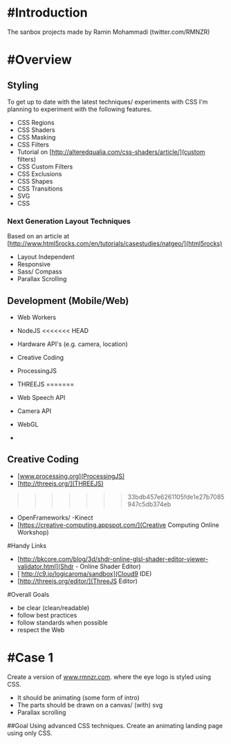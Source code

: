 #Introduction
=======
The sanbox projects made by Ramin Mohammadi (twitter.com/RMNZR)

#Overview
=======

 ## Styling
 To get up to date with the latest techniques/ experiments with CSS I'm planning to experiment with the following features.

 * CSS Regions
 * CSS Shaders
 * CSS Masking
 * CSS Filters
  * Tutorial on [http://alteredqualia.com/css-shaders/article/](custom filters)
 * CSS Custom Filters
 * CSS Exclusions
 * CSS Shapes
 * CSS Transitions
 * SVG
 * CSS

### Next Generation Layout Techniques
Based on an article at [http://www.html5rocks.com/en/tutorials/casestudies/natgeo/](html5rocks)
  - Layout Independent
  - Responsive
  - Sass/ Compass
  - Parallax Scrolling


 ## Development (Mobile/Web)
  - Web Workers
  - NodeJS
<<<<<<< HEAD
  - Hardware API's (e.g. camera, location)

 - Creative Coding
  - ProcessingJS
  - THREEJS
=======
  - Web Speech API
  - Camera API
  - WebGL
  -

 ## Creative Coding
  - [www.processing.org](ProcessingJS)
  - [http://threejs.org/](THREEJS)
>>>>>>> 33bdb457e6261105fde1e27b7085947c5db374eb
  - OpenFrameworks/ -Kinect
  - [https://creative-computing.appspot.com/](Creative Computing Online Workshop)

#Handy Links
* [http://bkcore.com/blog/3d/shdr-online-glsl-shader-editor-viewer-validator.html](Shdr - Online Shader Editor)
* [ http://c9.io/logicaroma/sandbox](Cloud9 IDE)
* [http://threejs.org/editor/](ThreeJS Editor)


#Overall Goals
- be clear (clean/readable)
- follow best practices
- follow standards when possible
- respect the Web


#Case 1
=======
Create a version of www.rmnzr.com. where the eye logo is styled using CSS.
* It should be animating (some form of intro)
* The parts should be drawn on a canvas/ (with) svg
* Parallax scrolling



##Goal
Using advanced CSS techniques. Create an animating landing page using only CSS.

